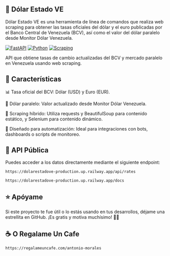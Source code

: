 ## 💱 Dólar Estado VE
Dólar Estado VE es una herramienta de línea de comandos que realiza web scraping para obtener las tasas oficiales del dólar y el euro publicadas por el Banco Central de Venezuela (BCV), así como el valor del dólar paralelo desde Monitor Dólar Venezuela.

[![FastAPI](https://img.shields.io/badge/FastAPI-005571?style=for-the-badge&logo=fastapi)](https://fastapi.tiangolo.com/)
[![Python](https://img.shields.io/badge/Python-3.13+-3776AB?style=for-the-badge&logo=python&logoColor=white)](https://www.python.org/)
[![Scraping](https://img.shields.io/badge/Scraping-BrightGreen?style=for-the-badge)](https://scrapy.org/)

API que obtiene tasas de cambio actualizadas del BCV y mercado paralelo en Venezuela usando web scraping.

## 📌 Características
📊 Tasa oficial del BCV: Dólar (USD) y Euro (EUR).

💸 Dólar paralelo: Valor actualizado desde Monitor Dólar Venezuela.

🧪 Scraping híbrido: Utiliza requests y BeautifulSoup para contenido estático, y Selenium para contenido dinámico.

🧰 Diseñado para automatización: Ideal para integraciones con bots, dashboards o scripts de monitoreo.

## 📡 API Pública
Puedes acceder a los datos directamente mediante el siguiente endpoint:

`https://dolarestadove-production.up.railway.app/api/rates`

`https://dolarestadove-production.up.railway.app/docs`

## ⭐ Apóyame
Si este proyecto te fue útil o lo estás usando en tus desarrollos, déjame una estrellita en GitHub.
¡Es gratis y motiva muchísimo! 💛✨

## ☕ O Regalame Un Cafe
`https://regalameuncafe.com/antonio-morales`
